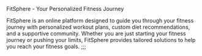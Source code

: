 FitSphere - Your Personalized Fitness Journey

FitSphere is an online platform designed to guide you through your fitness journey with personalized workout plans, custom diet recommendations, and a supportive community. Whether you are just starting your fitness journey or pushing your limits, FitSphere provides tailored solutions to help you reach your fitness goals.
;;;
